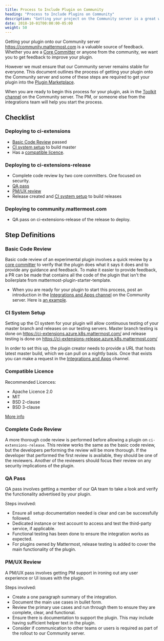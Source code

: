 ```yaml
---
title: Process to Include Plugin on Community
heading: "Process to Include Plugins on Community"
description: "Getting your project on the Community server is a great way to get valuable feedback from Mattermost users and staff."
date: 2018-10-01T00:00:00-05:00
weight: 50
---
```



Getting your plugin onto our Community server https://community.mattermost.com is a valuable source of feedback. Whether you are a [Core Committer](https://handbook.mattermost.com/contributors/contributors/core-committers) or anyone from the community, we want you to get feedback to improve your plugin.

However we must ensure that our Community server remains stable for everyone. This document outlines the process of getting your plugin onto the Community server and some of these steps are required to get your plugin into the [Plugin Marketplace](https://mattermost.com/marketplace/). 

When you are ready to begin this process for your plugin, ask in the [Toolkit channel](https://community.mattermost.com/core/channels/developer-toolkit) on the Community server. The PM, or someone else from the integrations team will help you start the process.


## Checklist

### Deploying to ci-extensions
- [Basic Code Review](#basic-code-review) passed
- [CI system setup](#ci-system-setup) to build master
- Has a [compatible licence](#compatible-licence).

### Deploying to ci-extensions-release
- Complete code review by two core committers. One focused on security.
- [QA pass](#qa-pass)
- [PM/UX review](#pm-ux-review)
- Release created and [CI system setup](#ci-system-setup) to build releases

### Deploying to community.mattermost.com
- QA pass on ci-extensions-release of the release to deploy.


## Step Definitions

### Basic Code Review

Basic code review of an experimental plugin involves a quick review by a [core committer](/contribute/getting-started/core-committers/) to verify that the plugin does what it says it does and to provide any guidance and feedback. To make it easier to provide feedback, a PR can be made that contains all the code of the plugin that isn't the boilerplate from mattermost-plugin-starter-template.

- When you are ready for your plugin to start this process, post an introduction in the [Integrations and Apps channel](https://community.mattermost.com/core/channels/integrations) on the Community server. Here is [an example](https://community.mattermost.com/core/pl/6dci1ssexjrh9rmdzt4pdpb9zy).


### CI System Setup

Setting up the CI system for your plugin will allow continuous testing of your master branch and releases on our testing servers. Master branch testing is done on https://ci-extensions.azure.k8s.mattermost.com/ and release testing is done on https://ci-extensions-release.azure.k8s.mattermost.com/

In order to set this up, the plugin creator needs to provide a URL that hosts latest master build, which we can pull on a nightly basis. Once that exists you can make a request in the [Integrations and Apps](https://community.mattermost.com/core/channels/integrations) channel.


### Compatible Licence

Recommended Licences:

- Apache Licence 2.0
- MIT
- BSD 2-clause
- BSD 3-clause

[More info](https://www.apache.org/legal/resolved.html#category-a)


### Complete Code Review

A more thorough code review is performed before allowing a plugin on `ci-extensions-release`. This review works the same as the basic code review, but the developers performing the review will be more thorough. If the developer that performed the first review is available, they should be one of the reviewers. Another of the reviewers should focus their review on any security implications of the plugin.


### QA Pass

QA pass involves getting a member of our QA team to take a look and verify the functionality advertised by your plugin.

Steps involved:

- Ensure all setup documentation needed is clear and can be successfully followed.
- Dedicated instance or test account to access and test the third-party service, if applicable.
- Functional testing has been done to ensure the integration works as expected.
- For plugins owned by Mattermost, release testing is added to cover the main functionality of the plugin.


### PM/UX Review

A PM/UX pass involves getting PM support in ironing out any user experience or UI issues with the plugin.

Steps involved:

- Create a one paragraph summary of the integration.
- Document the main use cases in bullet form.
- Review the primary use cases and run through them to ensure they are complete, clear, and functional.
- Ensure there is documentation to support the plugin. This may include having sufficient helper text in the plugin.
- Consider if communication to other teams or users is required as part of the rollout to our Community server.
